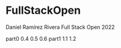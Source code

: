 # FullStackOpen
Daniel Ramírez Rivera Full Stack Open 2022

part0
  0.4
  0.5
  0.6
part1
  1.1
  1.2
